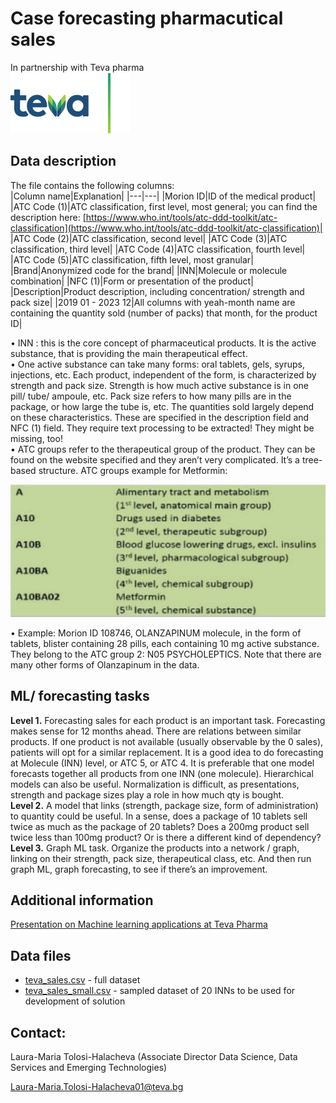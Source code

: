 # Case forecasting pharmacutical sales  

In partnership with Teva pharma  
![Teva pharma](/img/teva_logo.png)  

## Data description  

The file contains the following columns:  
|Column name|Explanation|
|---|---|
|Morion ID|ID of the medical product|
|ATC Code (1)|ATC classification, first level, most general; you can find the description here: [https://www.who.int/tools/atc-ddd-toolkit/atc-classification](https://www.who.int/tools/atc-ddd-toolkit/atc-classification)| 
|ATC Code (2)|ATC classification, second level|
|ATC Code (3)|ATC classification, third level|
|ATC Code (4)|ATC classification, fourth level|
|ATC Code (5)|ATC classification, fifth level, most granular|
|Brand|Anonymized code for the brand|
|INN|Molecule or molecule combination|
|NFC (1)|Form or presentation of the product|
|Description|Product description, including concentration/ strength and pack size|
|2019 01 - 2023 12|All columns with yeah-month name are containing the quantity sold (number of packs) that month, for the product ID|
	
• INN : this is the core concept of pharmaceutical products. It is the active substance, that is providing the main therapeutical effect.  
• One active substance can take many forms: oral tablets, gels, syrups, injections, etc. Each product, independent of the form, is characterized by strength and pack size.  Strength is how much active substance is in one pill/ tube/ ampoule, etc. Pack size refers to how many pills are in the package, or how large the tube is, etc.  The quantities sold largely depend on these characteristics. These are specified in the description field and NFC (1) field. They require text processing to be extracted! They might be missing, too!  
• ATC groups refer to the therapeutical group of the product. They can be found on the website specified and they aren’t very complicated. It’s a tree-based structure. ATC groups example for Metformin:  
    
![metformin example](/img/metformin.png)    

• Example: Morion ID 108746, OLANZAPINUM molecule, in the form of tablets, blister containing 28 pills, each containing 10 mg active substance. They belong to the ATC group 2: N05 PSYCHOLEPTICS.  Note that there are many other forms of Olanzapinum in the data.  

## ML/ forecasting tasks
**Level 1.** Forecasting sales for each product is an important task. Forecasting makes sense for 12 months ahead. There are relations between similar products. If one product is not available (usually observable by the 0 sales), patients will opt for a similar replacement. It is a good idea to do forecasting at Molecule (INN) level, or ATC 5, or ATC 4. It is preferable that one model forecasts together all products from one INN (one molecule). Hierarchical models can also be useful. Normalization is difficult, as presentations, strength and package sizes play a role in how much qty is bought.  
**Level 2.** A model that links (strength, package size, form of administration) to quantity could be useful. In a sense, does a package of 10 tablets sell twice as much as the package of 20 tablets? Does a 200mg product sell twice less than 100mg product? Or is there a different kind of dependency?  
**Level 3.** Graph ML task. Organize the products into a network / graph, linking on their strength, pack size, therapeutical class, etc. And then run graph ML, graph forecasting, to see if there’s an improvement.  

## Additional information
[Presentation on Machine learning applications at Teva Pharma ](/img/MLapps_Teva_Pharma.pdf)  

## Data files
* [teva_sales.csv](/data/teva_sales.csv) - full dataset  
* [teva_sales_small.csv](/data/teva_sales_small.csv) - sampled dataset of 20 INNs to be used for development of solution  


## Contact:  

Laura-Maria Tolosi-Halacheva (Associate Director Data Science, Data Services and Emerging Technologies)

Laura-Maria.Tolosi-Halacheva01@teva.bg

